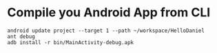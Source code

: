 # Compile you Android App from CLI

```
android update project --target 1 --path ~/workspace/HelloDaniel
ant debug
adb install -r bin/MainActivity-debug.apk
```
